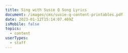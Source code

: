 ```yaml
---
title: Sing with Susie Q Song Lyrics
document: /images/cms/susie-q-content-printables.pdf
date: 2023-01-12T15:14:07.469Z
isMobile: false
topics:
  - content
userTypes:
  - staff
---
```

